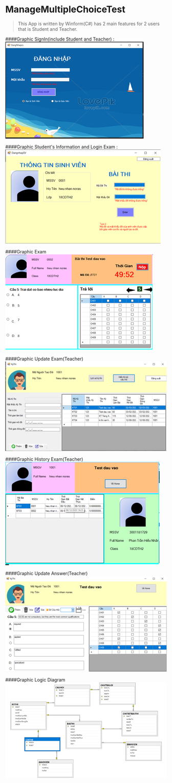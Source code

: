 # ManageMultipleChoiceTest
>This App is written by Winform(C#) has 2 main features for 2 users that is Student and Teacher.

####Graphic SignIn(include Student and Teacher) :
![signInTest](https://github.com/nhandora123/ManageMultipleChoiceTest/blob/master/public/SignIn.png)


####Graphic Student's Information and Login Exam :
![LoginExam](https://github.com/nhandora123/ManageMultipleChoiceTest/blob/master/public/SignInTest.png)


####Graphic Exam
![GraphicTest](https://github.com/nhandora123/ManageMultipleChoiceTest/blob/master/public/GraphicTakeTest.png)


####Graphic Update Exam(Teacher)
![UpdateExam](https://github.com/nhandora123/ManageMultipleChoiceTest/blob/master/public/UpdateExam.png)


####Graphic History Exam(Teacher)
![HistoryExam](https://github.com/nhandora123/ManageMultipleChoiceTest/blob/master/public/HistoryExam.png)


####Graphic Update Answer(Teacher)
![UpdateAnswer](https://github.com/nhandora123/ManageMultipleChoiceTest/blob/master/public/UpdateAnswer.png)


####Graphic Logic Diagram
![Diagram](https://github.com/nhandora123/ManageMultipleChoiceTest/blob/master/public/LogicDiagram.png)
